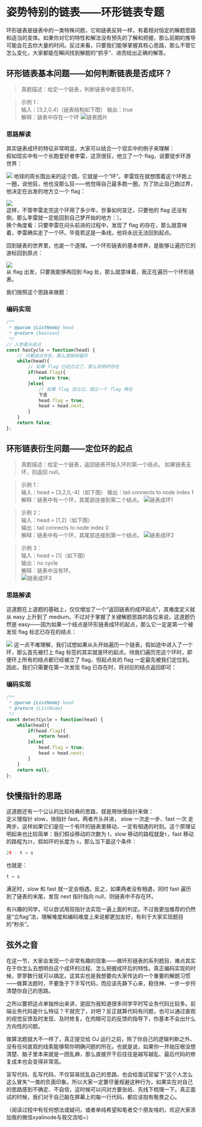 # 姿势特别的链表——环形链表专题 

环形链表是链表中的一类特殊问题，它和链表反转一样，有着相对恒定的解题思路和适当的变体。如果你对它的特性和解法没有预先的了解和把握，那么前期的推导可能会花去你大量的时间。反过来看，只要我们能够掌握其核心思路，那么不管它怎么变化，大家都能在瞬间找到解题的“抓手”、进而给出正确的解答。    

## 环形链表基本问题——如何判断链表是否成环？    
> 真题描述：给定一个链表，判断链表中是否有环。   


> 示例 1：   
输入：[3,2,0,4]（链表结构如下图）
输出：true   
解释：链表中存在一个环
![链表图片](https://p1-jj.byteimg.com/tos-cn-i-t2oaga2asx/gold-user-assets/2020/3/29/1712658d244622c4~tplv-t2oaga2asx-image.image)
### 思路解读  
其实链表成环的特征非常明显，大家可以结合一个现实中的例子来理解：   
假如现实中有一个长跑爱好者李雷，这货很狂，他立了一个 flag，说要徒步环游世界：   

![](https://p1-jj.byteimg.com/tos-cn-i-t2oaga2asx/gold-user-assets/2020/3/29/171264fb2d7937b6~tplv-t2oaga2asx-image.image) 
地球的周长围出来的这个圆，它就是一个“环”。李雷现在就想围着这个环跑上一圈，说他狂，他也没那么狂——他觉得自己最多跑一圈，为了防止自己跑过界，他决定在出发的地方立一个 flag：   

![](https://p1-jj.byteimg.com/tos-cn-i-t2oaga2asx/gold-user-assets/2020/3/29/1712651e82aded3d~tplv-t2oaga2asx-image.image)  
这样，不管李雷走完这个环用了多少年，世事如何变迁，只要他的 flag 还没有倒，那么李雷就一定能回到自己梦开始的地方：）。    
换个角度看：只要李雷在闷头前进的过程中，发现了 flag 的存在，那么就意味着，李雷确实走了一个环。毕竟若这是一条线，他将永远无法回到起点。   
 
回到链表的世界里，也是一个道理。一个环形链表的基本修养，是能够让遍历它的游标回到原点：   

![](https://p1-jj.byteimg.com/tos-cn-i-t2oaga2asx/gold-user-assets/2020/3/29/1712655eb14b57b9~tplv-t2oaga2asx-image.image)   
从 flag 出发，只要我能够再回到 flag 处，那么就意味着，我正在遍历一个环形链表。   
  
我们按照这个思路来做题：   
### 编码实现
```js
/**
 * @param {ListNode} head
 * @return {boolean}
 */
// 入参是头结点 
const hasCycle = function(head) {
    // 只要结点存在，那么就继续遍历
    while(head){
        // 如果 flag 已经立过了，那么说明环存在
        if(head.flag){
            return true;
        }else{
            // 如果 flag 没立过，就立一个 flag 再往
            下走
            head.flag = true;
            head = head.next;
        }
    }
    return false;
};

```

## 环形链表衍生问题——定位环的起点   
> 真题描述：给定一个链表，返回链表开始入环的第一个结点。 如果链表无环，则返回 null。   



> 示例 1：     
输入：head = [3,2,0,-4]（如下图）
输出：tail connects to node index 1
解释：链表中有一个环，其尾部连接到第二个结点。
![链表成环1](https://p1-jj.byteimg.com/tos-cn-i-t2oaga2asx/gold-user-assets/2020/3/29/1712658d244622c4~tplv-t2oaga2asx-image.image)

> 示例 2：    
输入：head = [1,2]（如下图）    
输出：tail connects to node index 0   
解释：链表中有一个环，其尾部连接到第一个结点。
![链表成环2](https://p1-jj.byteimg.com/tos-cn-i-t2oaga2asx/gold-user-assets/2020/3/29/171265cc949d62be~tplv-t2oaga2asx-image.image)


> 示例 3：   
输入：head = [1]（如下图）   
输出：no cycle   
解释：链表中没有环。  
![链表成环3](https://p1-jj.byteimg.com/tos-cn-i-t2oaga2asx/gold-user-assets/2020/3/29/171265d337a0b382~tplv-t2oaga2asx-image.image)  
  
### 思路解读  
这道题在上道题的基础上，仅仅增加了一个“返回链表的成环起点”，其难度定义就从 easy 上升到了 medium。不过对于掌握了关键解题思路的各位来说，这道题仍然是 easy——因为如果一个结点是环形链表成环的起点，那么它一定是第一个被发现 flag 标志已存在的结点：   


![](https://p1-jj.byteimg.com/tos-cn-i-t2oaga2asx/gold-user-assets/2020/3/29/1712680006bb6a60~tplv-t2oaga2asx-image.image)
这一点不难理解，我们试想如果从头开始遍历一个链表，假如途中进入了一个环，那么首先被打上 flag 标签的其实就是环的起点。待我们遍历完这个环时，即便环上所有的结点都已经被立了 flag，但起点处的 flag 一定最先被我们定位到。因此，我们只需要在第一次发现 flag 已存在时，将对应的结点返回即可：  

### 编码实现 
```js
/**
 * @param {ListNode} head
 * @return {ListNode}
 */
const detectCycle = function(head) {
    while(head){
        if(head.flag){
            return head;
        }else{
            head.flag = true;
            head = head.next;
        }
    }
    return null;
};
```
## 快慢指针的思路
这道题还有一个公认的比较经典的思路，就是用快慢指针来做：   
定义慢指针 slow，快指针 fast。两者齐头并进， slow 一次走一步、fast 一次 走两步。这样如果它们是在一个有环的链表里移动，一定有相遇的时刻。这个原理证明起来也比较简单：我们假设移动的次数为 t，slow 移动的路程就是`t`，fast 移动的路程为`2t`，假如环的长度为 `s`，那么当下面这个条件：  
```js
2t - t = s
```
也就是：  
```js
t = s
```
满足时，slow 和 fast 就一定会相遇。反之，如果两者没有相遇，同时 fast 遍历到了链表的末尾，发现 next 指针指向 null，则链表中不存在环。   
    
有兴趣的同学，可以尝试用双指针法实现一遍上面的判定。不过我更加推荐的仍然是“立flag”法，理解难度和编码难度上来说都更加友好，有利于大家实现题目的“秒杀”。     
  

## 弦外之音
在这一节，大家会发现一个非常有趣的现象——做环形链表的系列题目，难点其实在于你怎么去想明白这个成环的过程、怎么把握成环后的特性。真正编码实现的时候，寥寥数行就可以搞定。这其实也是我想要向大家传达的一个重要的解题习惯——做算法题时，不要急于下手写代码，而应该先静下心来，稳住神、一步一步捋清楚你自己的思路。

之所以要把这点单独拎出来讲，是因为我知道很多同学平时写业务代码比较多。前端业务代码是什么特征？干就完了，对吧？反正就算代码有问题，也可以通过直观的视觉反馈及时发现、及时修复。在肉眼可见的反馈的指导下，你基本不会出什么方向性的问题。   

做算法题就大不一样了，真正提交给 OJ 运行之前，除了你自己的逻辑判断之外、没有任何直观的线索能够帮你明确问题的所在。也就是说，如果你一开始压根没想清楚、脑子里本来就是一团乱麻，那么直接开干后往往是越写越乱、最后代码的修复成本也会变得非常高。   

盲写代码、乱写代码，不仅容易扰乱自己的思路，也会给面试官留下“这个人怎么这么冒失”一类的负面印象。所以大家一定要尽量规避这种行为，如果实在对自己的思路感到不确定、不自信，这时候可以问对方要张纸、先线下梳理一下。真正面试的时候，我们对于自己敲在屏幕上的每一行代码，都应该抱有敬畏之心。   




（阅读过程中有任何想法或疑问，或者单纯希望和笔者交个朋友啥的，欢迎大家添加我的微信xyalinode与我交流哈~）